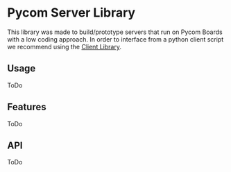 # Pycom Server Library
This library was made to build/prototype servers that run on Pycom Boards with a low coding approach. In order to interface from a python client script
we recommend using the [Client Library](https://github.com/ramirofd/pycom-client-lib).

## Usage
ToDo


## Features
ToDo


## API
ToDo
